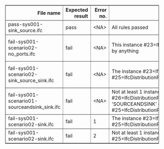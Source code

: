 <table border="1" class="dataframe">
  <thead>
    <tr style="text-align: right;">
      <th>File name</th>
      <th>Expected result</th>
      <th>Error no.</th>
      <th>Error</th>
      <th>Description</th>
    </tr>
  </thead>
  <tbody>
    <tr>
      <td>pass-sys001-sink_source.ifc</td>
      <td>pass</td>
      <td>&lt;NA&gt;</td>
      <td>All rules passed</td>
      <td>example pass file</td>
    </tr>
    <tr>
      <td>fail-sys001-scenario02-no_ports.ifc</td>
      <td>fail</td>
      <td>&lt;NA&gt;</td>
      <td>This instance #23=IfcCableSegment'0LEj$JvtP2hfHnWgELBmPA',#5,$,$,$,$,$,$,$ is not nested by anything</td>
      <td>NA / Automatically generated markdown</td>
    </tr>
    <tr>
      <td>fail-sys001-scenario02-sink_source_sink.ifc</td>
      <td>fail</td>
      <td>&lt;NA&gt;</td>
      <td>The instance #23=IfcCableSegment'177D...,$,$,$ is nested by in the following 3 instances: #25=IfcDistributionPort'...K.,$,$;#26=IfcDistributionPort'...E.,$,$;#27=IfcDistributionPort'...K.,$,$</td>
      <td>NA / Automatically generated markdown</td>
    </tr>
    <tr>
      <td>fail-sys001-scenario01-sourceandsink_sink.ifc</td>
      <td>fail</td>
      <td>&lt;NA&gt;</td>
      <td>Not at least 1 instances of 'SOURCE' for values:\n * 'SINK' on #26=IfcDistributionPort'3SxXPyRj98Lwz0x8VvE1Hg',#5,$,$,$,$,$,.SINK.,$,$\n * 'SOURCEANDSINK' on #25=IfcDistributionPort'1HklWxvID068cQ5WALJ9Sq',#5,$,$,$,$,$,.SOURCEANDSINK.,$,$</td>
      <td>NA / Automatically generated markdown</td>
    </tr>
    <tr>
      <td>fail-sys001-scenario02-sink.ifc</td>
      <td>fail</td>
      <td>1</td>
      <td>The instance #23=IfcCableSegment'15$P...,$,$,$ is nested by in the following 1 instances: #25=IfcDistributionPort'...K.,$,$</td>
      <td>example fail file</td>
    </tr>
    <tr>
      <td>fail-sys001-scenario02-sink.ifc</td>
      <td>fail</td>
      <td>2</td>
      <td>Not at least 1 instances of 'SOURCE' for values:\n * 'SINK' on #25=IfcDistributionPort'1uAKhUEE95CPyP_g4oXUNK',#5,$,$,$,$,$,.SINK.,$,$</td>
      <td>example fail file</td>
    </tr>
  </tbody>
</table>